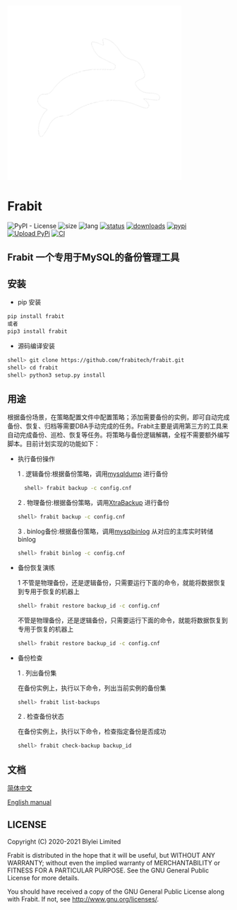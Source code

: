 ![logo](images/Frabit.png)

Frabit
=========================
![PyPI - License](https://img.shields.io/github/license/frabitech/frabit)
![size](https://img.shields.io/github/repo-size/frabitech/frabit)
![lang](https://img.shields.io/pypi/pyversions/frabit)
[![status](https://img.shields.io/pypi/status/frabit)](https://github.com/frabitech/frabit/releases)
[![downloads](https://img.shields.io/github/downloads/frabitech/frabit/total.svg)](https://github.com/frabitech/frabit/releases)
[![pypi](https://img.shields.io/pypi/v/frabit)](https://github.com/frabitech/frabit/releases)
[![Upload PyPi](https://github.com/frabitech/frabit/actions/workflows/python-publish.yml/badge.svg)](https://github.com/frabitech/frabit/actions/workflows/python-publish.yml)
[![CI](https://github.com/frabitech/frabit/actions/workflows/main.yml/badge.svg)](https://github.com/frabitech/frabit/actions/workflows/main.yml)
## Frabit 一个专用于MySQL的备份管理工具

安装
-----------
- pip 安装
```bash
pip install frabit
或者
pip3 install frabit
```
- 源码编译安装
```bash
shell> git clone https://github.com/frabitech/frabit.git
shell> cd frabit
shell> python3 setup.py install

```

用途
-----------
根据备份场景，在策略配置文件中配置策略；添加需要备份的实例，即可自动完成备份、恢复、归档等需要DBA手动完成的任务。Frabit主要是调用第三方的工具来自动完成备份、巡检、恢复等任务。将策略与备份逻辑解耦，全程不需要额外编写脚本。目前计划实现的功能如下：
 
-   执行备份操作

     1 .  逻辑备份:根据备份策略，调用[mysqldump](https://dev.mysql.com/doc/refman/5.7/en/mysqldump.html) 进行备份    
     ```bash
       shell> frabit backup -c config.cnf 
     ```
     2 . 物理备份:根据备份策略，调用[XtraBackup](https://www.percona.com/doc/percona-xtrabackup/LATEST/index.html) 进行备份
    ```bash
    shell> frabit backup -c config.cnf 
    ```
     3 . binlog备份:根据备份策略，调用[mysqlbinlog](https://dev.mysql.com/doc/refman/5.7/en/mysqlbinlog.html) 从对应的主库实时转储binlog
    ```bash
    shell> frabit binlog -c config.cnf 
    ```
  
-   备份恢复演练
    
    1 不管是物理备份，还是逻辑备份，只需要运行下面的命令，就能将数据恢复到专用于恢复的机器上
    ```bash
    shell> frabit restore backup_id -c config.cnf
    ```
    不管是物理备份，还是逻辑备份，只需要运行下面的命令，就能将数据恢复到专用于恢复的机器上
    ```bash
    shell> frabit restore backup_id -c config.cnf
    ```

-  备份检查
    
    1 . 列出备份集
    
     在备份实例上，执行以下命令，列出当前实例的备份集
     ```bash
    shell> frabit list-backups 
    ```
    2 . 检查备份状态

     在备份实例上，执行以下命令，检查指定备份是否成功
     ```bash
    shell> frabit check-backup backup_id 
    ```
   
文档
--------
[简体中文](docs/zh/README.md)

[English manual](docs/en/README.md)

## LICENSE 

Copyright (C) 2020-2021 Blylei Limited

Frabit is distributed in the hope that it will be useful, but WITHOUT
ANY WARRANTY; without even the implied warranty of MERCHANTABILITY or
FITNESS FOR A PARTICULAR PURPOSE. See the GNU General Public License for
more details.

You should have received a copy of the GNU General Public License along
with Frabit. If not, see http://www.gnu.org/licenses/.